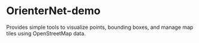 # OrienterNet-demo
Provides simple tools to visualize points, bounding boxes, and manage map tiles using OpenStreetMap data.

